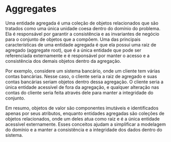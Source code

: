 # Aggregates

Uma entidade agregada é uma coleção de objetos relacionados que são tratados 
como uma única unidade coesa dentro do domínio do problema. Ela é responsável 
por garantir a consistência e as invariantes de negócio para o conjunto de 
objetos que a compõem. Uma das principais características de uma entidade 
agregada é que ela possui uma raiz de agregado (aggregate root), que é a 
única entidade que pode ser referenciada externamente e é responsável por 
manter o acesso e a consistência dos demais objetos dentro da agregação. 

Por exemplo, considere um sistema bancário, onde um cliente tem várias contas 
bancárias. Nesse caso, o cliente seria a raiz de agregado e suas contas 
bancárias seriam objetos dentro dessa agregação. O cliente seria a única 
entidade acessível de fora da agregação, e qualquer alteração nas contas do 
cliente seria feita através dele para manter a integridade do conjunto. 

Em resumo, objetos de valor são componentes imutáveis e identificados apenas 
por seus atributos, enquanto entidades agregadas são coleções de objetos 
relacionados, onde um deles atua como raiz e é a única entidade acessível 
externamente. Esses conceitos ajudam a simplificar a modelagem do domínio e a 
manter a consistência e a integridade dos dados dentro do sistema.
